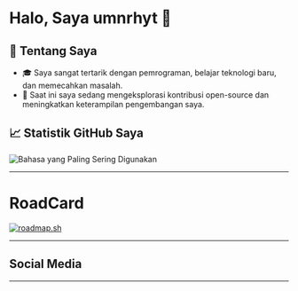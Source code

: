 <!--
**umnrhyt/umnrhyt** is a ✨ _special_ ✨ repository because its `README.md` (this file) appears on your GitHub profile.

Here are some ideas to get you started:

- 🔭 I’m currently working on ...
- 🌱 I’m currently learning ...
- 👯 I’m looking to collaborate on ...
- 🤔 I’m looking for help with ...[doc.github.com](https://docs.github.com/en)
- 💬 Ask me about ...
- 📫 How to reach me: ...
- 😄 Pronouns: ...
- ⚡ Fun fact: ...
-->


# Halo, Saya umnrhyt 👋

## 🚀 Tentang Saya
- 🎓 Saya sangat tertarik dengan pemrograman, belajar teknologi baru, dan memecahkan masalah.
- 💼 Saat ini saya sedang mengeksplorasi kontribusi open-source dan meningkatkan keterampilan pengembangan saya.
<!--- 🌱 Sedang mempelajari **[teknologi atau topik yang sedang dipelajari]**.
- 📫 Hubungi saya di: [LinkedIn](https://www.linkedin.com/in/umnrhyt).
-->
## 📈 Statistik GitHub Saya
<!--
![Statistik GitHub umnrhyt](https://github-readme-stats.vercel.app/api?username=umnrhyt&show_icons=true&theme=radical)
-->
![Bahasa yang Paling Sering Digunakan](https://github-readme-stats.vercel.app/api/top-langs/?username=umnrhyt&layout=compact&theme=radical)



---

# RoadCard
[![roadmap.sh](https://roadmap.sh/card/wide/68061f3fd7a904b5ef42907d?variant=dark)](https://roadmap.sh)

---

## Social Media 

---

